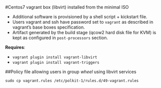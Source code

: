 #Centos7 vagrant box (libvirt) installed from the minimal ISO

- Additional software is provisioned by a shell script + kickstart file.
- Users vagrant and ssh have password set to `vagrant` as described in
 vagrant’s base boxes specification.
- Artifact generated by the build stage (qcow2 hard disk file for KVM) is kept
 as configured in `post-processors` section.

**Requires**:
- `vagrant plugin install vagrant-libvirt`
- `vagrant plugin install vagrant-triggers`

##Policy file allowing users in group *wheel* using libvirt services

    sudo cp vagrant.rules /etc/polkit-1/rules.d/49-vagrant.rules
